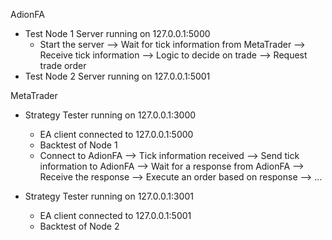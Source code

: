 AdionFA
- Test Node 1 Server running on 127.0.0.1:5000
    - Start the server --> Wait for tick information from MetaTrader --> Receive tick information --> Logic to decide on trade --> Request trade order
- Test Node 2 Server running on 127.0.0.1:5001

MetaTrader
- Strategy Tester running on 127.0.0.1:3000
    - EA client connected to 127.0.0.1:5000
    - Backtest of Node 1
    - Connect to AdionFA --> Tick information received --> Send tick information to AdionFA --> Wait for a response from AdionFA --> Receive the response --> Execute an order based on response --> ...

- Strategy Tester running on 127.0.0.1:3001
    - EA client connected to 127.0.0.1:5001
    - Backtest of Node 2